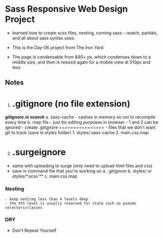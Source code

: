 # Sass Responsive Web Design Project

- learned how to create scss files, nesting, running sass --watch, partials, and all about sass syntax uses.

- This is the Day-06 project from The Iron Yard

- The page is condensable from 840+ px, which condenses down to a middle size, and then is resized again for a mobile view at 510px and less



## Notes

1. .gitignore (no file extension)
    =========
***gitignore.io search***
  a. sass-cache
    - cashes in memory so not to recompile every time
  b. map file
    - just for editing purposes in browser
    - 1 and 2 can be ignored
    - create .gitignore
      ================
    - files that we don't want git to track (save in styles folder)
       1. styles/.sass-cache
       2. main.css.map

2. .surgeignore
    ===========
  - same with uploading to surge (only need to upload html files and css)
  - save in command file that you're working on
  a. .gitignore
  b. styles/ or styles/*.scss **
  c. main.css.map


### Nesting
    - keep nesting less than 4 levels deep
    - the 4th level is usually reserved for state such as pseudo selectors/classes

### DRY
  - Don't Repeat Yourself
